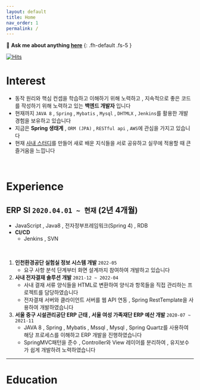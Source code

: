 ```yaml
---
layout: default
title: Home
nav_order: 1
permalink: /
---
```


💬 **Ask me about anything [here](https://github.com/jdalma/jdalma.github.io/issues)**
{: .fh-default .fs-5 }

[![Hits](https://hits.seeyoufarm.com/api/count/incr/badge.svg?url=https%3A%2F%2Fjdalma.github.io&count_bg=%2379C83D&title_bg=%23555555&icon=&icon_color=%23E7E7E7&title=hits&edge_flat=false)](https://hits.seeyoufarm.com)

# **Interest**

- 동작 원리와 핵심 컨셉을 학습하고 이해하기 위해 노력하고 , 지속적으로 좋은 코드를 작성하기 위해 노력하고 있는 **백엔드 개발자** 입니다
- 현재까지 `JAVA 8` , `Spring` , `Mybatis` , `Mysql` , `DHTMLX` , `Jenkins`를 활용한 개발 경험을 보유하고 있습니다
- 지금은 **Spring 생태계** , `ORM (JPA)` , `RESTful api` , `AWS`에 관심을 가지고 있습니다
- 현재 [사내 스터디](https://github.com/jdalma/dev-study)를 만들어 새로 배운 지식들을 서로 공유하고 실무에 적용할 때 큰 즐거움을 느낍니다

<br>

<!-- > 📖
> - 객체지향의 사실과 오해
> - Think Data Structures
> - 코딩 인터뷰 완전 분석
> - 코딩을 지탱하는 기술
> - 함께 자라기
> - [모던 자바 인 액션](https://jdalma.github.io/docs/books/modernJavaInAction/)
> - [Clean Code](https://jdalma.github.io/docs/books/clean-code/)
> - 토비의 스프링 3.1
> - 자바 ORM 표준 JPA 프로그래밍
> - 이펙티브 자바 -->


# **Experience**

## **ERP SI `2020.04.01 ~ 현재` (2년 4개월)**

- JavaScript , Java8 , 전자정부프레임워크(Spring 4) , RDB
- **CI/CD**
  - Jenkins , SVN

<br>

1. **인천환경공단 실험실 정보 시스템 개발** `2022-05`
   - 요구 사항 분석 단계부터 화면 설계까지 참여하여 개발하고 있습니다
2. **사내 전자결재 솔루션 개발** `2021-12 ~ 2022-04`
   - 사내 결재 서류 양식들을 HTML로 변환하여 양식과 항목들을 직접 관리하는 프로젝트를 담당하였습니다
   - 전자결재 서버와 클라이언트 서버를 웹 API 연동 , Spring RestTemplate을 사용하여 개발하였습니다
3. **서울 중구 시설관리공단 ERP 근태 , 서울 여성 가족재단 ERP 예산 개발** `2020-07 ~ 2021-11`
   - JAVA 8 , Spring , Mybatis , Mssql , Mysql , Spring Quartz를 사용하여 해당 프로세스를 이해하고 ERP 개발을 진행하였습니다
   - SpringMVC패턴을 준수 , Controller와 View 레이어를 분리하여 , 유지보수가 쉽게 개발하려 노력하였습니다


***

# **Education**
